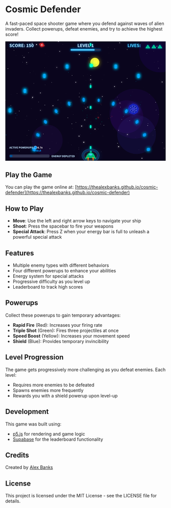 # Cosmic Defender

A fast-paced space shooter game where you defend against waves of alien invaders. Collect powerups, defeat enemies, and try to achieve the highest score!

![Cosmic Defender Screenshot](screenshot.png)

## Play the Game

You can play the game online at: [https://thealexbanks.github.io/cosmic-defender](https://thealexbanks.github.io/cosmic-defender)

## How to Play

- **Move**: Use the left and right arrow keys to navigate your ship
- **Shoot**: Press the spacebar to fire your weapons
- **Special Attack**: Press Z when your energy bar is full to unleash a powerful special attack

## Features

- Multiple enemy types with different behaviors
- Four different powerups to enhance your abilities
- Energy system for special attacks
- Progressive difficulty as you level up
- Leaderboard to track high scores

## Powerups

Collect these powerups to gain temporary advantages:

- **Rapid Fire** (Red): Increases your firing rate
- **Triple Shot** (Green): Fires three projectiles at once
- **Speed Boost** (Yellow): Increases your movement speed
- **Shield** (Blue): Provides temporary invincibility

## Level Progression

The game gets progressively more challenging as you defeat enemies. Each level:
- Requires more enemies to be defeated
- Spawns enemies more frequently
- Rewards you with a shield powerup upon level-up

## Development

This game was built using:
- [p5.js](https://p5js.org/) for rendering and game logic
- [Supabase](https://supabase.io/) for the leaderboard functionality

## Credits

Created by [Alex Banks](https://x.com/thealexbanks)

## License

This project is licensed under the MIT License - see the LICENSE file for details. 